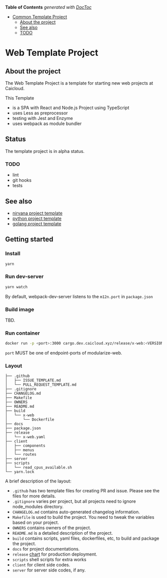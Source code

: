<!-- START doctoc generated TOC please keep comment here to allow auto update -->
<!-- DON'T EDIT THIS SECTION, INSTEAD RE-RUN doctoc TO UPDATE -->

**Table of Contents** _generated with [DocToc](https://github.com/thlorenz/doctoc)_

- [Common Template Project](#common-template-project)
  - [About the project](#about-the-project)
  - [See also](#see-also)
  - [TODO](#todo)

<!-- END doctoc generated TOC please keep comment here to allow auto update -->

# Web Template Project

## About the project

The Web Template Project is a template for starting new web projects at Caicloud.

This Template

- is a SPA with React and Node.js Project using TypeScript
- uses Less as preprocessor
- testing with Jest and Enzyme
- uses webpack as module bundler

## Status

The template project is in alpha status.

### TODO

- lint
- git hooks
- tests

## See also

- [nirvana project template](https://github.com/caicloud/nirvana-template-project)
- [python project template](https://github.com/caicloud/python-template-project)
- [golang project template](https://github.com/caicloud/golang-template-project)

## Getting started

### Install

```bash
yarn
```

### Run dev-server

```bash
yarn watch
```

By default, webpack-dev-server listens to the `m12n.port` in `package.json`

### Build image

TBD.

### Run container

```bash
docker run -p <port>:3000 cargo.dev.caicloud.xyz/release/x-web:<VERSION> 
```

`port` MUST be one of endpoint-ports of modularize-web. 

### Layout

```
├── .github
│   ├── ISSUE_TEMPLATE.md
│   └── PULL_REQUEST_TEMPLATE.md
├── .gitignore
├── CHANGELOG.md
├── Makefile
├── OWNERS
├── README.md
├── build
│   └── x-web
│       └── Dockerfile
├── docs
├── package.json
├── release
│   └── x-web.yaml
├── client
│   ├── components
│   ├── menus
│   └── routes
├── server
├── scripts
│   └── read_cpus_available.sh
└── yarn.lock
```

A brief description of the layout:

- `.github` has two template files for creating PR and issue. Please see the files for more details.
- `.gitignore` varies per project, but all projects need to ignore node_modules directory.
- `CHANGELOG.md` contains auto-generated changelog information.
- `Makefile` is used to build the project. You need to tweak the variables based on your project.
- `OWNERS` contains owners of the project.
- `README.md` is a detailed description of the project.
- `build` contains scripts, yaml files, dockerfiles, etc, to build and package the project.
- `docs` for project documentations.
- `release` [chart](https://github.com/caicloud/charts) for production deployment.
- `scripts` shell scripts for extra works
- `client` for client side codes.
- `server` for server side codes, if any.
